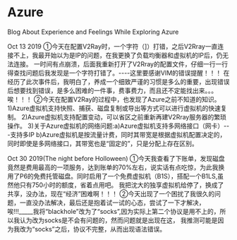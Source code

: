 # Azure
Blog About Experience and Feelings While Exploring Azure

Oct 13 2019
①今天在配置V2Ray时，一个字符（]）打错，之后V2Rray一直连接不上，我最开始以为是IP的问题，在我更换了负载均衡器和虚拟机的IP后，仍无法连接。
一时间有点崩溃，后面我重新打开了V2Rray的配置文件，仔细一行一行得查找问题后我发现是一个字符打错了。----这里要感谢VIM的错误提醒！！！
在经历了此次事件后，我明白了，养成一个细致严谨的习惯是多么的重要，出现错误后想要找到错误，是多么困难的一件事，费事费力，而且还不定能找出来。。。唉！！！
②今天在配置V2Ray的过程中，也发现了Azure之前不知道的知识。
   1)Azure虚拟机支持快照、捕获、磁盘复制或导出等方式可以进行虚拟机的快速复制。
   2)Azure虚拟机支持配置变动，可以省区之前重新再建V2Rray服务器的繁琐操作。
   3)关于Azure虚拟机的网络问题:a)Azure虚拟机支持多网络接口（网卡）---支持多IP
                               b)Azure虚拟机是按流量计费，同时其带宽是根据虚拟机配置决定的，同时即使是多网络接口，其带宽也是“固定的”，只是分配上存在区别。
							   
Oct 30 2019(The night before Holloween)
①今天我查看了下账单，发现磁盘竟然是费用最高的一项服务，达到账单的70%左右，说实话有点吃惊，为此我换用了P6的免费托管磁盘。同时启用了一个免费虚拟机（B1S），搭配一个B1LS,虽然他只有750小时的额度，省着点用吧。
我把沈大的独享虚拟机给停了，换成了共享，没办法，现在“经济”困难啊！！！
②今天出现了一个困扰了我很久的问题，一直没办法解决，最后还是抱着试一试的心态，尝试了一下才解决，唉!!!_____我将“blackhole”改为了“socks”,因为实际上第二个协议是用不上的，所以我认为改为socks是不会有问题的，然而问题就是出现在这，
我推测可能是因为我改为“socks”之后，协议不完整，从而出现语法错误。						   